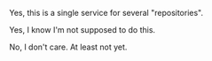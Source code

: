 ﻿Yes, this is a single service for several "repositories".

Yes, I know I'm not supposed to do this.

No, I don't care.  At least not yet.